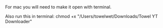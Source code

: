 For mac you will need to make it open with terminal.

Also run this in terminal: 
chmod +x "/Users/towelwet/Downloads/Towel YT Downloader"
